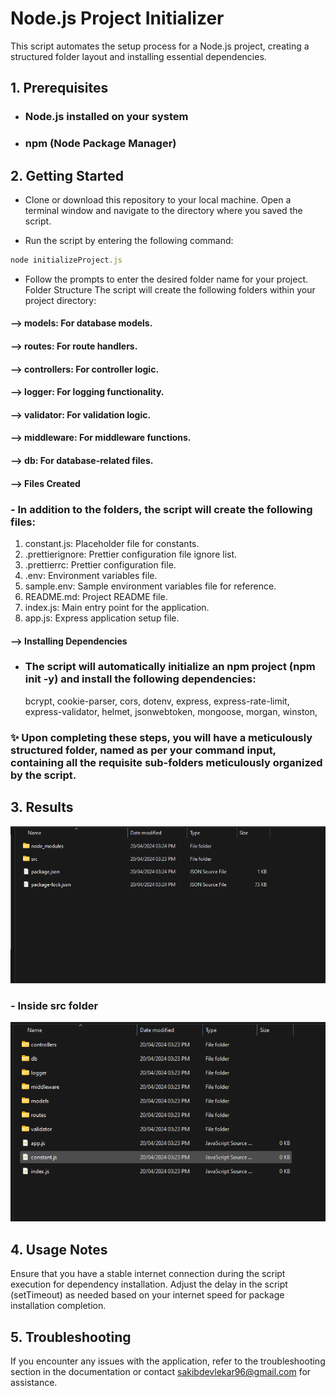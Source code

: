 # Node.js Project Initializer

This script automates the setup process for a Node.js project, creating a structured folder layout and installing essential dependencies.

## 1. Prerequisites

- ### Node.js installed on your system
- ### npm (Node Package Manager)

## 2. Getting Started

- Clone or download this repository to your local machine.
  Open a terminal window and navigate to the directory where you saved the script.

- Run the script by entering the following command:

```javascript
node initializeProject.js
```

- Follow the prompts to enter the desired folder name for your project.
  Folder Structure
  The script will create the following folders within your project directory:

#### --> models: For database models.

#### --> routes: For route handlers.

#### --> controllers: For controller logic.

#### --> logger: For logging functionality.

#### --> validator: For validation logic.

#### --> middleware: For middleware functions.

#### --> db: For database-related files.

#### --> Files Created

### - In addition to the folders, the script will create the following files:

1. constant.js: Placeholder file for constants.
2. .prettierignore: Prettier configuration file ignore list.
3. .prettierrc: Prettier configuration file.
4. .env: Environment variables file.
5. sample.env: Sample environment variables file for reference.
6. README.md: Project README file.
7. index.js: Main entry point for the application.
8. app.js: Express application setup file.

#### --> Installing Dependencies

- ### The script will automatically initialize an npm project (npm init -y) and install the following dependencies:
  bcrypt,
  cookie-parser,
  cors,
  dotenv,
  express,
  express-rate-limit,
  express-validator,
  helmet,
  jsonwebtoken,
  mongoose,
  morgan,
  winston,

### ✨ Upon completing these steps, you will have a meticulously structured folder, named as per your command input, containing all the requisite sub-folders meticulously organized by the script.

## 3. Results

![src](image-1.png)

### - Inside src folder

![inside src](image.png)

## 4. Usage Notes

Ensure that you have a stable internet connection during the script execution for dependency installation.
Adjust the delay in the script (setTimeout) as needed based on your internet speed for package installation completion.

## 5. Troubleshooting

If you encounter any issues with the application, refer to the troubleshooting section in the documentation or contact sakibdevlekar96@gmail.com for assistance.

